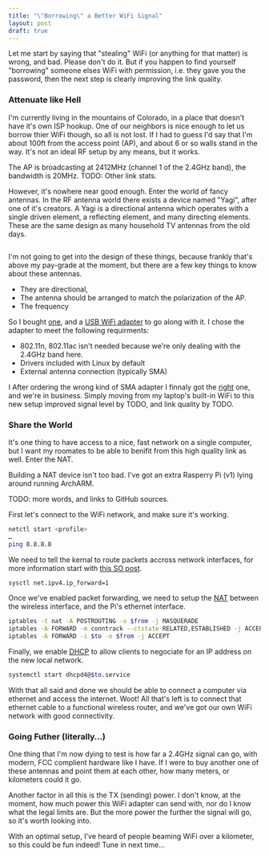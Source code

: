 ```yaml
---
title: "\"Borrowing\" a Better WiFi Signal"
layout: post
draft: true
---
```


Let me start by saying that "stealing" WiFi (or anything for that matter) is
wrong, and bad. Please don't do it. But if you happen to find yourself
"borrowing" someone elses WiFi with permission, i.e. they gave you the password,
then the next step is clearly improving the link quality.

### Attenuate like Hell

I'm currently living in the mountains of Colorado, in a place that doesn't have
it's own ISP hookup. One of our neighbors is nice enough to let us borrow thier
WiFi though, so all is not lost. If I had to guess I'd say that I'm about 100ft
from the access point (AP), and about 6 or so walls stand in the way. It's not
an ideal RF setup by any means, but it works.

The AP is broadcasting at 2412MHz (channel 1 of the 2.4GHz band), the bandwidth
is 20MHz.
TODO: Other link stats.

However, it's nowhere near good enough. Enter the world of fancy antennas. In
the RF antenna world there exists a device named "Yagi", after one of it's
creators. A Yagi is a directional antenna which operates with a single driven
element, a reflecting element, and many directing elements. These are the same
design as many household TV antennas from the old days.

![]()

I'm not going to get into the design of these things, because frankly that's
above my pay-grade at the moment, but there are a few key things to know about
these antennas.

- They are directional,
- The antenna should be arranged to match the polarization of the AP.
- The frequency

So I bought [one](amazon), and a [USB WiFi adapter](amazon) to go along with it. I
chose the adapter to meet the following requirments:

- 802.11n, 802.11ac isn't needed because we're only dealing with the 2.4GHz
  band here.
- Drivers included with Linux by default
- External antenna connection (typically SMA)

I After ordering the wrong kind of SMA adapter I finnaly got the [right](amazon)
one, and we're in business. Simply moving from my laptop's built-in WiFi to this
new setup improved signal level by TODO, and link quality by TODO.

### Share the World

It's one thing to have access to a nice, fast network on a single computer, but
I want my roomates to be able to benifit from this high quality link as well.
Enter the NAT.

Building a NAT device isn't too bad. I've got an extra Rasperry Pi (v1) lying
around running ArchARM.

TODO: more words, and links to GitHub sources.

First let's connect to the WiFi network, and make sure it's working.

```sh
netctl start <profile>
…
ping 8.8.8.8
```

We need to tell the kernal to route packets accross network interfaces, for
more information start with [this SO post](https://unix.stackexchange.com/questions/14056/what-is-kernel-ip-forwarding).

```sh
sysctl net.ipv4.ip_forward=1
```

Once we've enabled packet forwarding, we need to setup the [NAT](wiki) between
the wireless interface, and the Pi's ethernet interface.

```sh
iptables -t nat -A POSTROUTING -o $from -j MASQUERADE
iptables -A FORWARD -m conntrack --ctstate RELATED,ESTABLISHED -j ACCEPT
iptables -A FORWARD -i $to -o $from -j ACCEPT
```

Finally, we enable [DHCP](wiki) to allow clients to negociate for an IP address
on the new local network.

```sh
systemctl start dhcpd4@$to.service
```

With that all said and done we should be able to connect a computer via ethernet
and access the internet. Woot! All that's left is to connect that ethernet cable
to a functional wireless router, and we've got our own WiFi network with good
connectivity.

### Going Futher (literally…)

One thing that I'm now dying to test is how far a 2.4GHz signal can go, with
modern, FCC complient hardware like I have. If I were to buy another one of
these antennas and point them at each other, how many meters, or kilometers
could it go.

Another factor in all this is the TX (sending) power. I don't know,
at the moment, how much power this WiFi adapter can send with, nor do I know
what the legal limits are. But the more power the further the signal will go, so
it's worth looking into.

With an optimal setup, I've heard of people beaming WiFi over a kilometer, so
this could be fun indeed! Tune in next time...

